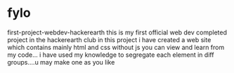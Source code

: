 # fylo
first-project-webdev-hackerearth
this is my first official web dev completed project in the hackerearth club
in this project i have created a web site which contains mainly html and css without js
you can view and learn from my code...
i have used my knowledge to segregate each element in diff groups....u may make one as you like
